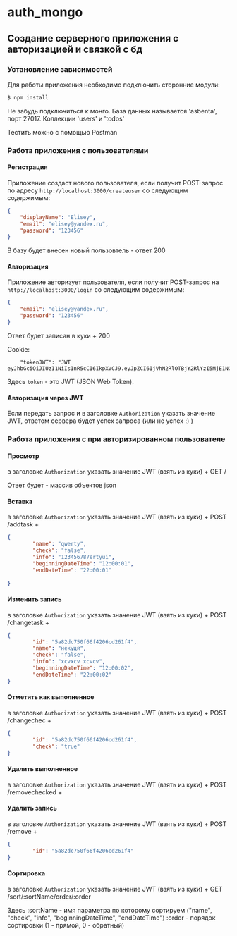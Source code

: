# auth_mongo
## Создание серверного приложения с авторизацией и связкой с бд
### Установление зависимостей
Для работы приложения необходимо подключить сторонние модули:
```bash
$ npm install
```
Не забудь подключиться к монго. База данных называется 'asbenta', порт 27017. Коллекции 'users' и 'todos'

Тестить можно с помощью Postman



### Работа приложения с пользователями
#### Регистрация
Приложение создаст нового пользователя, если получит POST-запрос по адресу `http://localhost:3000/createuser` со следующим содержимым:
```json
{
	"displayName": "Elisey",
	"email": "elisey@yandex.ru",
	"password": "123456"
}
```
В базу будет внесен новый пользовтель - ответ 200
#### Авторизация
Приложение авторизует пользователя, если получит POST-запрос на `http://localhost:3000/login` со следующим содержимым:
```json
{
	"email": "elisey@yandex.ru",
	"password": "123456"
}
```
Ответ будет записан в куки + 200

Cookie:
```
    "tokenJWT": "JWT eyJhbGciOiJIUzI1NiIsInR5cCI6IkpXVCJ9.eyJpZCI6IjVhN2RlOTBjY2RlYzI5MjE1NGM3ODM5ZiIsImRpc3BsYXlOYW1lIjoiRWxpc2V5IiwiZW1haWwiOiJzZWxpc2VqQHlhbmRleC5ydSIsImlhdCI6MTUxODIwODM0MH0.4aGqIVc07IexV1nUAjEQwMa_Vw86CrrtXUf5bTQDSM8"
```
Здесь `token` - это JWT (JSON Web Token).
#### Авторизация через JWT
Если передать запрос и в заголовке `Authorization` указать значение JWT, ответом сервера будет успех запроса (или не успех :) )



### Работа приложения с при авторизированном пользователе

#### Просмотр

в заголовке `Authorization` указать значение JWT (взять из куки) + GET /

Ответ будет - массив объектов json

#### Вставка

в заголовке `Authorization` указать значение JWT (взять из куки) + POST /addtask +

```json
{
        "name": "qwerty",
        "check": "false",
        "info": "123456787ertyui",
        "beginningDateTime": "12:00:01",
        "endDateTime": "22:00:01"
	
}
```

#### Изменить запись

в заголовке `Authorization` указать значение JWT (взять из куки) + POST /changetask +

```json
{
        "id": "5a82dc750f66f4206cd261f4",
		"name": "некуцй",
        "check": "false",
        "info": "xcvxcv xcvcv",
        "beginningDateTime": "12:00:02",
        "endDateTime": "22:00:02"
}
```


#### Отметить как выполненное

в заголовке `Authorization` указать значение JWT (взять из куки) + POST /changechec +

```json
{
        "id": "5a82dc750f66f4206cd261f4",
        "check": "true"
}
```

#### Удалить выполненное

в заголовке `Authorization` указать значение JWT (взять из куки) + POST /removechecked +

#### Удалить запись

в заголовке `Authorization` указать значение JWT (взять из куки) + POST /remove +

```json
{
        "id": "5a82dc750f66f4206cd261f4"
}
```

#### Сортировка

в заголовке `Authorization` указать значение JWT (взять из куки) + GET /sort/:sortName/order/:order 

Здесь :sortName - имя параметра по которому сортируем ("name", "check", "info", "beginningDateTime", "endDateTime")
	  :order - порядок сортировки (1 - прямой, 0 - обратный)
 